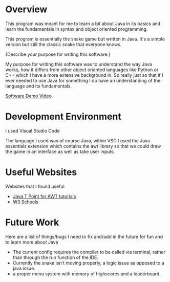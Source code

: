 # Overview

This program was meant for me to learn a bit about Java in its basics and learn the fundamentals in syntax and object oriented programming.

This program is essentially the snake game but written in Java. It's a simple version but still the classic snake that everyone knows.

{Describe your purpose for writing this software.}

My purpose for writing this software was to understand the way Java works, how it differs from other object oriented languages like Python or C++ which I have a more extensive background in. So really just so that if I ever needed to use Java for something I do have an understanding of the language and its fundamentals.


[Software Demo Video](https://youtu.be/QJBoFiqgqy8)

# Development Environment

I used Visual Studio Code

The language I used was of course Java, within VSC I used the Java essentials extension which contains the awt library so that we could draw the game in an interface as well as take user inputs.

# Useful Websites

Websites that I found useful
* [Java T Point for AWT tutorials](https://www.javatpoint.com/java-awt)
* [W3 Schools](https://www.w3schools.com/java/)

# Future Work

Here are a list of things/bugs I need to fix and/add in the future for fun and to learn more about Java
* The current config requires the compiler to be called via terminal, rather than through the run function of the IDE.
* Currently the snake isn't moving properly, a logic issue as opposed to a java issue.
* a proper menu system with memory of highscores and a leaderboard.